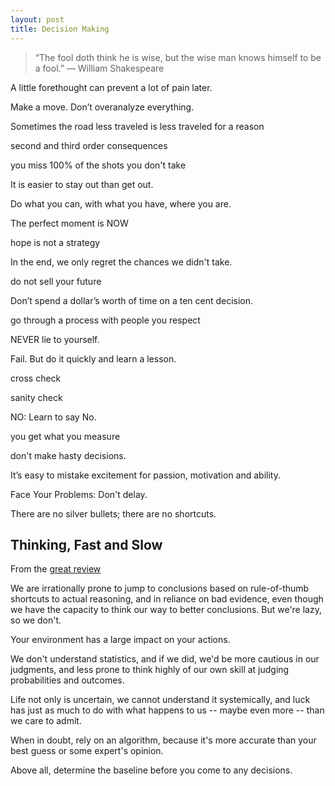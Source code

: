 ```yaml
---
layout: post
title: Decision Making 
---
```

 
> “The fool doth think he is wise, but the wise man knows himself to be a fool.”
― William Shakespeare

 A little forethought can prevent a lot of pain later.

 Make a move. Don’t overanalyze everything.

 Sometimes the road less traveled is less traveled for a reason

 second and third order consequences

 you miss 100% of the shots you don't take

 It is easier to stay out than get out.

 Do what you can, with what you have, where you are.

 The perfect moment is NOW

 hope is not a strategy

 In the end, we only regret the chances we didn't take.

 do not sell your future

 Don’t spend a dollar’s worth of time on a ten cent decision.

 go through a process with people you respect

 NEVER lie to yourself.

 Fail. But do it quickly and learn a lesson.

 cross check

sanity check

NO: Learn to say No.

you get what you measure

don't make hasty decisions.

It’s easy to mistake excitement for passion, motivation and ability.

Face Your Problems: Don't delay.

There are no silver bullets; there are no shortcuts.

## Thinking, Fast and Slow
From the <a href="https://www.goodreads.com/review/show/264543341?book_show_action=true&from_review_page=1">
	great review </a> 

 We are irrationally prone to jump to conclusions based on rule-of-thumb shortcuts to actual reasoning, and in reliance on bad evidence, even though we have the capacity to think our way to better conclusions. But we're lazy, so we don't. 

Your environment has a large impact on your actions.

We don't understand statistics, and if we did, we'd be more cautious in our judgments, and less prone to think highly of our own skill at judging probabilities and outcomes. 

Life not only is uncertain, we cannot understand it systemically, and luck has just as much to do with what happens to us -- maybe even more -- than we care to admit. 


When in doubt, rely on an algorithm, because it's more accurate than your best guess or some expert's opinion. 

Above all, determine the baseline before you come to any decisions.
